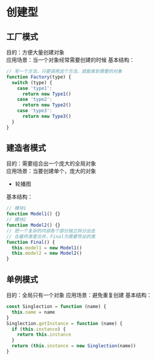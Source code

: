 # 创建型

## 工厂模式

目的：方便大量创建对象  
应用场景：当一个对象经常需要创建的时候
基本结构：

```js
// 写一个方法，只要调用这个方法，就能拿到需要的对象
function Factory(type) {
  switch (type) {
    case 'type1':
      return new Type1()
    case 'type2':
      return new Type2()
    case 'type3':
      return new Type3()
  }
}
```

## 建造者模式

目的：需要组合出一个庞大的全局对象  
应用场景：当要创建单个，庞大的对象

- 轮播图

基本结构：

```js
// 模块1
function Model1() {}
// 模块2
function Model2() {}
// 把一个复杂的内部各个部分独立拆分出去
// 在最终类里合并，Final为需要导出的类
function Final() {
  this.model1 = new Model1()
  this.model2 = new Model2()
}
```

## 单例模式

目的：全局只有一个对象
应用场景：避免重复创建
基本结构：

```js
const Singlection = function (name) {
  this.name = name
}
Singlection.getInstance = function (name) {
  if (this.instance) {
    return this.instance
  }
  return (this.instance = new Singlection(name))
}
```
